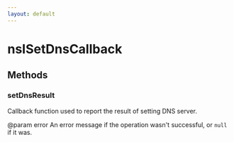 ```yaml
---
layout: default
---
```


# nsISetDnsCallback #

## Methods ##

### setDnsResult ###

Callback function used to report the result of setting DNS server.

@param error
       An error message if the operation wasn't successful,
       or `null` if it was.

